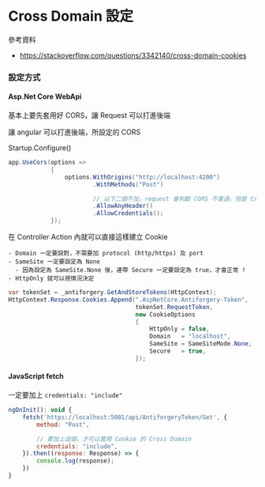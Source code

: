 # Cross Domain 設定

參考資料
- https://stackoverflow.com/questions/3342140/cross-domain-cookies

### 設定方式

#### Asp.Net Core WebApi

基本上要先套用好 CORS，讓 Request 可以打進後端

讓 angular 可以打進後端，所設定的 CORS

Startup.Configure()

```csharp
app.UseCors(options =>
            {
                options.WithOrigins("http://localhost:4200")
                        .WithMethods("Post")

                        // 以下二個不加，request 會判斷 CORS 不會過，但是 Cross Domain Cookie 是可以設定成功的 !!
                        .AllowAnyHeader()
                        .AllowCredentials();
            });
```

在 Controller Action 內就可以直接這樣建立 Cookie

    - Domain 一定要設對，不需要加 protocol (http/https) 及 port
    - SameSite 一定要設定為 None
      - 因為設定為 SameSite.None 後，連帶 Secure 一定要設定為 true，才會正常 !
    - HttpOnly 就可以視情況決定

```csharp
var tokenSet = _antiforgery.GetAndStoreTokens(HttpContext);
HttpContext.Response.Cookies.Append(".AspNetCore.Antiforgery-Token",
                                    tokenSet.RequestToken,
                                    new CookieOptions
                                    {
                                        HttpOnly = false,
                                        Domain   = "localhost",
                                        SameSite = SameSiteMode.None,
                                        Secure   = true,
                                    });
```

#### JavaScript fetch

一定要加上 `credentials: "include"`

```js
ngOnInit(): void {
    fetch('https://localhost:5001/api/AntiforgeryToken/Get', {
        method: "Post",

        // 要加上這個，才可以套用 Cookie 的 Cross Domain
        credentials: "include",
    }).then((response: Response) => {
        console.log(response);
    })
}
```
